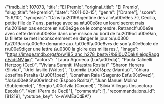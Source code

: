 {"tmdb_id": 107073, "title": "El Premio", "original_title": "El Premio", "slug_title": "el-premio", "date": "2011-02-15", "genre": ["Drame"], "score": "5.9/10", "synopsis": "Dans l\u2019Argentine des ann\u00e9es 70, Cecilia, petite fille de 7 ans, partage avec sa m\u00e8re un lourd secret mais n\u2019est pas encore en \u00e2ge de le comprendre. Retranch\u00e9e avec cette derni\u00e8re dans une maison au bord de l\u2019oc\u00e9an, la fillette se met inconsciemment en danger le jour ou\u0300 l\u2019arm\u00e9e demande aux \u00e9l\u00e8ves de son \u00e9cole de r\u00e9diger une lettre a\u0300 la gloire des militaires.", "image": "https://image.tmdb.org/t/p/w185_and_h278_bestv2/b9I0UZDaksIieigdRaognEadsNV.jpg", "actors": ["Laura Agorreca (Luc\u00eda)", "Paula Galinelli Hertzog (Ceci)", "Viviana Suraniti (Maestra Rosita)", "Sharon Herrera (Silvia)", "Uriel Iasillo (Walter)", "Ludmila L\u00f3pez (Martita)", "Chiara Josefina Peralta (L\u00f3pez)", "Jonathan Raia (Sargento Est\u00e9vez)", "Jos\u00e9 S\u00e1nchez (Esposo Rosita)", "Juan Manuel Molina (Subteniente)", "Sergio \u00c1vila (Coronel)", "Silvia Villegas (Inspectora Escolar)", "Veni (Perra de Ceci)"], "comments": [], "recommandations_id": [81219], "youtube_key": "o-wVMEaCdBA"}